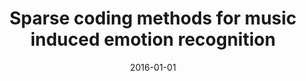 ---
# Documentation: https://wowchemy.com/docs/managing-content/

title: Sparse coding methods for music induced emotion recognition
subtitle: ''
summary: ''
authors:
- Jan F. Jakubik
- kwasnicka
tags: []
categories: []
date: '2016-01-01'
lastmod: 2022-10-07T05:01:38Z
featured: false
draft: false

# Featured image
# To use, add an image named `featured.jpg/png` to your page's folder.
# Focal points: Smart, Center, TopLeft, Top, TopRight, Left, Right, BottomLeft, Bottom, BottomRight.
image:
  caption: ''
  focal_point: ''
  preview_only: false

# Projects (optional).
#   Associate this post with one or more of your projects.
#   Simply enter your project's folder or file name without extension.
#   E.g. `projects = ["internal-project"]` references `content/project/deep-learning/index.md`.
#   Otherwise, set `projects = []`.
projects: []
publishDate: '2022-10-07T05:01:37.677313Z'
publication_types:
- '1'
abstract: ''
publication: '*Proceedings of the 2016 Federated Conference on Computer Science and
  Information Systems : September 11–14, 2016, Gdańsk, Poland*'
doi: 10.15439/2016F309
---